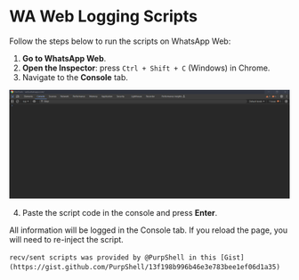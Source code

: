 # WA Web Logging Scripts

Follow the steps below to run the scripts on WhatsApp Web:

1. **Go to WhatsApp Web**.
2. **Open the Inspector**: press `Ctrl + Shift + C` (Windows) in Chrome.
3. Navigate to the **Console** tab.

![Open Inspector](../assets/console.png)

4. Paste the script code in the console and press **Enter**.

All information will be logged in the Console tab. If you reload the page, you will need to re-inject the script.

`recv/sent scripts was provided by @PurpShell in this [Gist](https://gist.github.com/PurpShell/13f198b996b46e3e783bee1ef06d1a35)`